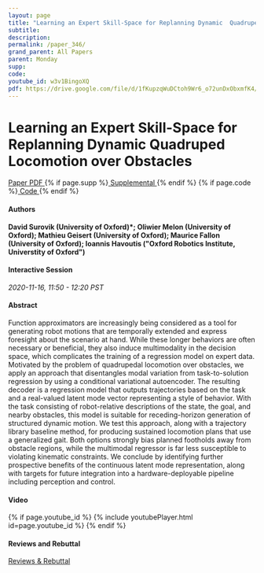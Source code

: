 ```yaml
---
layout: page
title: "Learning an Expert Skill-Space for Replanning Dynamic  Quadruped Locomotion over Obstacles"
subtitle: 
description:
permalink: /paper_346/
grand_parent: All Papers
parent: Monday
supp: 
code: 
youtube_id: w3v1BingoXQ
pdf: https://drive.google.com/file/d/1fKupzqWuDCtoh9Wr6_o72unDxObxmfK4/view
---
```


# Learning an Expert Skill-Space for Replanning Dynamic  Quadruped Locomotion over Obstacles

<a href="https://drive.google.com/file/d/1fKupzqWuDCtoh9Wr6_o72unDxObxmfK4/view" target="_blank" rel="noopener noreferrer" class="btn btn-blue"><i class="fa fa-file-text-o" aria-hidden="true"></i> Paper PDF </a> {% if page.supp %}<a href="" target="_blank" rel="noopener noreferrer" class="btn btn-green"><i class="fa fa-file-text-o" aria-hidden="true"></i> Supplemental </a>{% endif %} {% if page.code %}<a href="" target="_blank" rel="noopener noreferrer" class="btn"><i class="fa fa-github" aria-hidden="true"></i> Code </a>{% endif %} 

#### Authors
**David Surovik (University of Oxford)*; Oliwier Melon (University of Oxford); Mathieu Geisert (University of Oxford); Maurice Fallon (University of Oxford); Ioannis Havoutis ("Oxford Robotics Institute, Universtity of Oxford")**

#### Interactive Session
*2020-11-16, 11:50 - 12:20 PST* 

#### Abstract
Function approximators are increasingly being considered as a tool for generating robot motions that are temporally extended and express foresight about the scenario at hand. While these longer behaviors are often necessary or beneficial, they also induce multimodality in the decision space, which complicates the training of a regression model on expert data. Motivated by the problem of quadrupedal locomotion over obstacles, we apply an approach that disentangles modal variation from task-to-solution regression by using a conditional variational autoencoder. The resulting decoder is a regression model that outputs trajectories based on the task and a real-valued latent mode vector representing a style of behavior. With the task consisting of robot-relative descriptions of the state, the goal, and nearby obstacles, this model is suitable for receding-horizon generation of structured dynamic motion. We test this approach, along with a trajectory library baseline method, for producing sustained locomotion plans that use a generalized gait. Both options strongly bias planned footholds away from obstacle regions, while the multimodal regressor is far less susceptible to violating kinematic constraints. We conclude by identifying further prospective benefits of the continuous latent mode representation, along with targets for future integration into a hardware-deployable pipeline including perception and control.


#### Video
{% if page.youtube_id %}
{% include youtubePlayer.html id=page.youtube_id %}
{% endif %}

#### Reviews and Rebuttal
<a href="https://drive.google.com/file/d/129BHjGRuzXKT_z9H-BkWP256n-INvBOd/view" target="_blank" rel="noopener noreferrer" class="btn btn-purple"><i class="fa fa-pencil-square-o" aria-hidden="true"></i> Reviews & Rebuttal </a>

